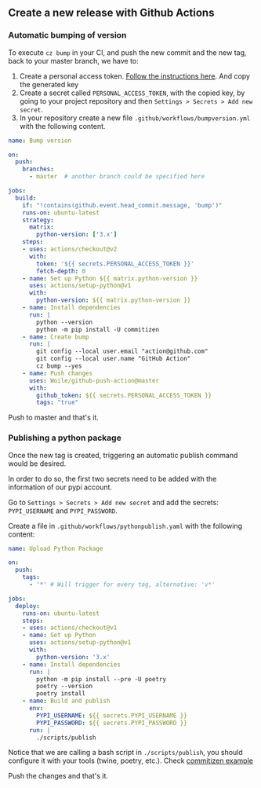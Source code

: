 ## Create a new release with Github Actions

### Automatic bumping of version

To execute `cz bump` in your CI, and push the new commit and
the new tag, back to your master branch, we have to:
1. Create a personal access token. [Follow the instructions here](https://help.github.com/en/github/authenticating-to-github/creating-a-personal-access-token-for-the-command-line#creating-a-token). And copy the generated key
2. Create a secret called `PERSONAL_ACCESS_TOKEN`, with the copied key, by going to your
project repository and then `Settings > Secrets > Add new secret`.
3. In your repository create a new file `.github/workflows/bumpversion.yml`
with the following content.

```yaml
name: Bump version

on:
  push:
    branches:
      - master  # another branch could be specified here

jobs:
  build:
    if: "!contains(github.event.head_commit.message, 'bump')"
    runs-on: ubuntu-latest
    strategy:
      matrix:
        python-version: ['3.x']
    steps:
    - uses: actions/checkout@v2
      with:
        token: '${{ secrets.PERSONAL_ACCESS_TOKEN }}'
        fetch-depth: 0
    - name: Set up Python ${{ matrix.python-version }}
      uses: actions/setup-python@v1
      with:
        python-version: ${{ matrix.python-version }}
    - name: Install dependencies
      run: |
        python --version
        python -m pip install -U commitizen
    - name: Create bump
      run: |
        git config --local user.email "action@github.com"
        git config --local user.name "GitHub Action"
        cz bump --yes
    - name: Push changes
      uses: Woile/github-push-action@master
      with:
        github_token: ${{ secrets.PERSONAL_ACCESS_TOKEN }}
        tags: "true"
```

Push to master and that's it.

### Publishing a python package

Once the new tag is created, triggering an automatic publish command would be desired.

In order to do so, the first two secrets need to be added with the information
of our pypi account.

Go to `Settings > Secrets > Add new secret` and add the secrets: `PYPI_USERNAME` and `PYPI_PASSWORD`.

Create a file in `.github/workflows/pythonpublish.yaml` with the following content:

```yaml
name: Upload Python Package

on:
  push:
    tags:
      - '*' # Will trigger for every tag, alternative: 'v*'

jobs:
  deploy:
    runs-on: ubuntu-latest
    steps:
    - uses: actions/checkout@v1
    - name: Set up Python
      uses: actions/setup-python@v1
      with:
        python-version: '3.x'
    - name: Install dependencies
      run: |
        python -m pip install --pre -U poetry
        poetry --version
        poetry install
    - name: Build and publish
      env:
        PYPI_USERNAME: ${{ secrets.PYPI_USERNAME }}
        PYPI_PASSWORD: ${{ secrets.PYPI_PASSWORD }}
      run: |
        ./scripts/publish
```

Notice that we are calling a bash script in `./scripts/publish`, you should
configure it with your tools (twine, poetry, etc.). Check [commitizen example](https://github.com/Woile/commitizen/blob/master/scripts/publish)

Push the changes and that's it.
